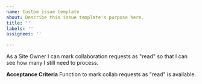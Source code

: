 ```yaml
---
name: Custom issue template
about: Describe this issue template's purpose here.
title: ''
labels: ''
assignees: ''

---
```


As a Site Owner I can mark collaboration requests as "read" so that I can see how many I still need to process.

**Acceptance Criteria**
Function to mark collab requests as "read" is available.
